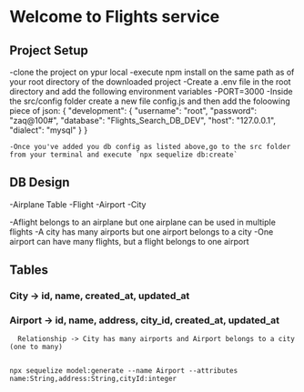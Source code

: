 # Welcome to Flights service

## Project Setup

-clone the project on ypur local
-execute npm install on the same path as of your root directory of the downloaded project
-Create a .env file in the root directory and add the following environment variables
     -PORT=3000
-Inside the src/config folder create a new file config.js and then add the foloowing piece of json:
{
  "development": {
    "username": "root",
    "password": "zaq@100#",
    "database": "Flights_Search_DB_DEV",
    "host": "127.0.0.1",
    "dialect": "mysql"
  }
}

```
-Once you've added you db config as listed above,go to the src folder from your terminal and execute `npx sequelize db:create`

```

## DB Design
  -Airplane Table
  -Flight
  -Airport
  -City

  -Aflight belongs to an airplane but one airplane can be used in multiple flights
  -A city has many airports but one airport belongs to a city
  -One airport can have many flights, but a flight belongs to one airport

  ## Tables

  ### City -> id, name, created_at, updated_at
  ### Airport -> id, name, address, city_id, created_at, updated_at
      Relationship -> City has many airports and Airport belongs to a city (one to many)
```

npx sequelize model:generate --name Airport --attributes
name:String,address:String,cityId:integer
```